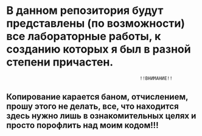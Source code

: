 # В данном репозитория будут представлены (по возможности) все лабораторные работы, к созданию которых я был в разной степени причастен.



                                                     !!ВНИМАНИЕ!! 
## Копирование карается баном, отчислением, прошу этого не делать, все, что находится здесь нужно лишь в ознакомительных целях и просто порофлить над моим кодом!!!
